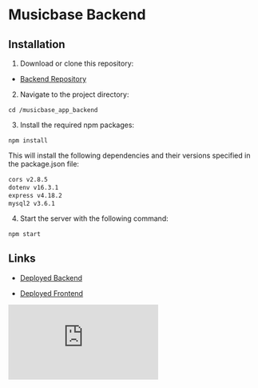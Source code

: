 # Musicbase Backend

## Installation

1. Download or clone this repository:
- [Backend Repository](https://github.com/svdf18/musicbase_app_backend)

2. Navigate to the project directory:

```
cd /musicbase_app_backend
```
3. Install the required npm packages:

```
npm install
```

This will install the following dependencies and their versions specified in the package.json file:

    cors v2.8.5
    dotenv v16.3.1
    express v4.18.2
    mysql2 v3.6.1

4. Start the server with the following command:
```
npm start
```


## Links

- [Deployed Backend](backend-deployment-link)

- [Deployed Frontend](frontend-deployment-link)

![PDF File](https://github.com/svdf18/musicbase_app_backend/raw/main/ER-diagram.pdf)